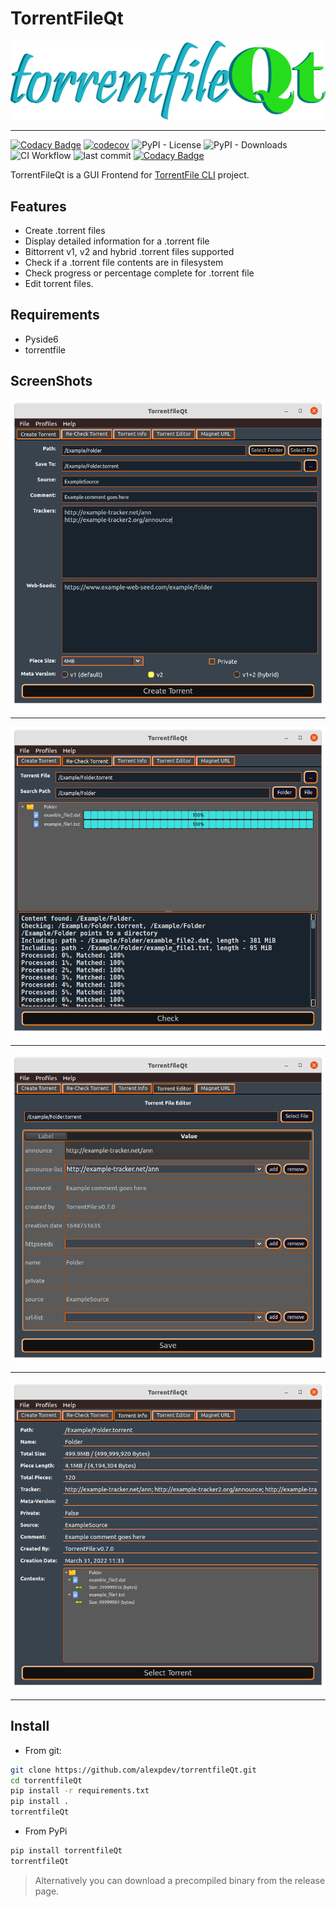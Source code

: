 # TorrentFileQt

![torrentfileQt.png](./assets/torrentfileQt.png)

* * *

[![Codacy Badge](https://app.codacy.com/project/badge/Grade/065ca999772a434ba1aadae05f8b6bc7)](https://www.codacy.com/gh/alexpdev/torrentfileQt/dashboard?utm_source=github.com&utm_medium=referral&utm_content=alexpdev/torrentfileQt&utm_campaign=Badge_Grade)
[![codecov](https://codecov.io/gh/alexpdev/torrentfileQt/branch/main/graph/badge.svg?token=S5Q9CRD6C2)](https://codecov.io/gh/alexpdev/torrentfileQt)
![PyPI - License](https://img.shields.io/pypi/l/torrentfileQt?color=orange&style=plastic)
![PyPI - Downloads](https://img.shields.io/pypi/dw/torrentfileQt?style=plastic)
![CI Workflow](https://img.shields.io/github/workflow/status/alexpdev/torrentfileQt/CI)
![last commit](https://img.shields.io/github/last-commit/alexpdev/torrentfileQt?color=blue)
[![Codacy Badge](https://app.codacy.com/project/badge/Coverage/065ca999772a434ba1aadae05f8b6bc7)](https://www.codacy.com/gh/alexpdev/torrentfileQt/dashboard?utm_source=github.com&utm_medium=referral&utm_content=alexpdev/torrentfileQt&utm_campaign=Badge_Coverage)

TorrentFileQt is a GUI Frontend for [TorrentFile CLI](https://github.com/alexpdev/torrentfile) project.

## Features

-   Create .torrent files
-   Display detailed information for a .torrent file
-   Bittorrent v1, v2 and hybrid .torrent files supported
-   Check if a .torrent file contents are in filesystem
-   Check progress or percentage complete for .torrent file
-   Edit torrent files.

## Requirements

-   Pyside6
-   torrentfile

## ScreenShots

![createtorrent.png](./assets/screenshots/create-tab.png)

* * *

![checktorrent.png](./assets/screenshots/recheck-tab.png)

* * *

![edittorrent.png](./assets/screenshots/edit-tab.png)

* * *

![torrentinfo.png](./assets/screenshots/info-tab.png)

* * *

## Install

-   From git:

```bash
git clone https://github.com/alexpdev/torrentfileQt.git
cd torrentfileQt
pip install -r requirements.txt
pip install .
torrentfileQt
```

-   From PyPi

```bash
pip install torrentfileQt
torrentfileQt
```

> Alternatively you can download a precompiled binary from the release page.
